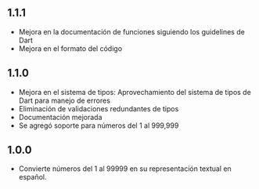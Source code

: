 ## 1.1.1

* Mejora en la documentación de funciones siguiendo los guidelines de Dart
* Mejora en el formato del código

## 1.1.0

* Mejora en el sistema de tipos: Aprovechamiento del sistema de tipos de Dart para manejo de errores
* Eliminación de validaciones redundantes de tipos
* Documentación mejorada
* Se agregó soporte para números del 1 al 999,999

## 1.0.0

* Convierte números del 1 al 99999 en su representación textual en español.

